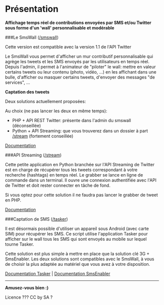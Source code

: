 Présentation
============

__Affichage temps réel de contributions envoyées par SMS et/ou Twitter sous forme d'un 'wall' personnalisable et modérable__

###Le SmsWall ([/smswall](https://github.com/assobug/smswall/tree/master/smswall))

Cette version est compatible avec la version 1.1 de l'API Twitter

Le SmsWall vous permet d'afficher un mur contributif personnalisable qui agrège les tweets et les SMS envoyés par les utilisateurs en temps réel. Depuis l'admin, il permet à l'animateur de "piloter" le wall: mettre en valeur certains tweets ou leur contenu (photo, vidéo, ...) en les affichant dans une bulle, d'afficher ou masquer certains tweets, d'envoyer des messages "de services", ...


__Captation des tweets__

Deux solutions actuellement proposées:

Au choix (ne pas lancer les deux en même temps):

- PHP + API REST Twitter: présente dans l'admin du smswall (déconseillée)
- Python + API Streaming: que vous trouverez dans un dossier à part [/stream](https://github.com/assobug/smswall/tree/master/stream) (fortement conseillée)

[Documentation](https://github.com/assobug/smswall/tree/master/smswall#smswall)


###API Streaming ([/stream](https://github.com/assobug/smswall/tree/master/stream))

Cette petite application en Python branchée sur l'API Streaming de Twitter est en charge de récupérer tous les tweets correspondant à votre recherche (hashtags) en temps réel. Le grabber se lance en ligne de commande dans un terminal. Il ouvre une connexion authentifiée avec l'API de Twitter et doit rester connecter en tâche de fond.

Si vous optez pour cette solution il ne faudra pas lancer le grabber de tweet en PHP.

[Documentation](https://github.com/assobug/smswall/tree/master/stream#grabber)



###Captation de SMS ([/tasker](https://github.com/assobug/smswall/tree/master/tasker))

Il est désormais possible d'utiliser un appareil sous Android (avec carte SIM) pour récupérer les SMS. Ce script utilise l'application Tasker pour afficher sur le wall tous les SMS qui sont envoyés au mobile sur lequel tourne Tasker.

Cette solution est plus simple à mettre en place que la solution clé 3G + SmsEnabler. Les deux solutions sont compatibles avec le SmsWall, à vous de choisir la plus adaptée au matériel que vous avez à votre disposition.

[Documentation Tasker](https://github.com/assobug/smswall/tree/master/tasker#tasker) |
[Documentation SmsEnabler](https://github.com/assobug/smswall/tree/master/tasker#smsenabler)

---



__Amusez-vous bien :)__


Licence ???
CC by SA ?


